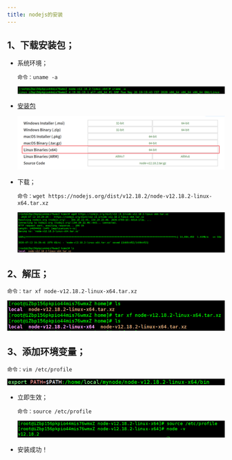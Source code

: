 ```yaml
---
title: nodejs的安装
---
```


## 1、下载安装包；

- 系统环境；

  ```
  命令：uname -a
  ```

  ![1594554925522](assets/1594554925522.png)

- [安装包](https://nodejs.org/dist/v12.18.2/node-v12.18.2-linux-x64.tar.xz)

  ![1594553541430](assets/1594553541430.png)

- 下载；

  ```
  命令：wget https://nodejs.org/dist/v12.18.2/node-v12.18.2-linux-x64.tar.xz
  ```

  <img src="assets/1594553652045.png" alt="1594553652045" style="zoom:67%;" />

## 2、解压；

```
命令：tar xf node-v12.18.2-linux-x64.tar.xz 
```

![1594554214470](assets/1594554214470.png)

## 3、添加环境变量；

```
命令：vim /etc/profile
```

![1594554576590](assets/1594554576590.png)

- 立即生效；

  ```
  命令：source /etc/profile
  ```

  ![1594554683853](assets/1594554683853.png)

-  安装成功！ 